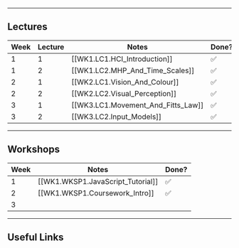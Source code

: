 
---
## Lectures

| Week | Lecture | Notes                              | Done? |
| ---- | ------- | ---------------------------------- | ----- |
| 1    | 1       | [[WK1.LC1.HCI_Introduction]]       | ✅     |
| 1    | 2       | [[WK1.LC2.MHP_And_Time_Scales]]    | ✅     |
| 2    | 1       | [[WK2.LC1.Vision_And_Colour]]      | ✅     |
| 2    | 2       | [[WK2.LC2.Visual_Perception]]      | ✅     |
| 3    | 1       | [[WK3.LC1.Movement_And_Fitts_Law]] | ✅     |
| 3    | 2       | [[WK3.LC2.Input_Models]]           | ✅     |

---
## Workshops

| Week | Notes                             | Done? |
| ---- | --------------------------------- | ----- |
| 1    | [[WK1.WKSP1.JavaScript_Tutorial]] | ✅     |
| 2    | [[WK1.WKSP1.Coursework_Intro]]    | ✅     |
| 3    |                                   |       |

---
## Useful Links